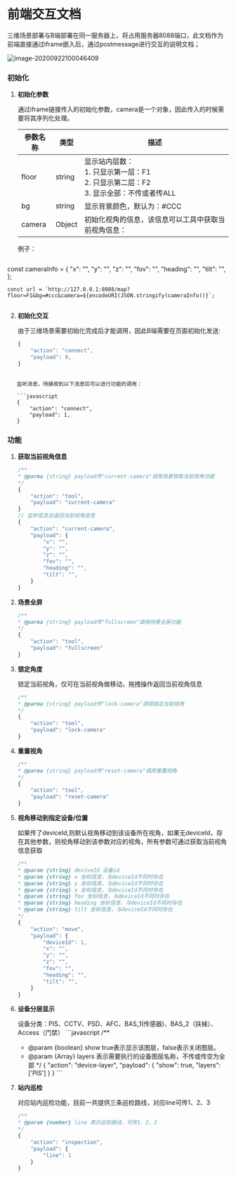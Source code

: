 # 前端交互文档

三维场景部署与B端部署在同一服务器上，将占用服务器8088端口，此文档作为前端直接通过iframe嵌入后，通过postmessage进行交互的说明文档；

![image-20200922100046409](C:\Users\AA\AppData\Roaming\Typora\typora-user-images\image-20200922100046409.png)

### 初始化

1. **初始化参数**

   通过iframe链接传入的初始化参数，camera是一个对象，因此传入的时候需要将其序列化处理。

   | 参数名称 | 类型   | 描述                                                         |
   | -------- | ------ | ------------------------------------------------------------ |
   | floor    | string | 显示站内层数：<br />1. 只显示第一层：F1<br />2. 只显示第二层：F2<br />3. 显示全部：不传或者传ALL |
   | bg       | string | 显示背景颜色，默认为：#CCC                                   |
   | camera   | Object | 初始化视角的信息，该信息可以工具中获取当前视角信息：<br />   |
   
    例子：

   ```javascript
const cameraInfo = {
       "x": "",
       "y": "",
       "z": "",
       "fov": "",
       "heading": "",
       "tilt": "",
   };
   
    const url = `http://127.0.0.1:8088/map?floor=F1&bg=#ccc&camera=${encodeURI(JSON.stringify(cameraInfo))}`;
   ```
```
   
2. **初始化交互**

   由于三维场景需要初始化完成后才能调用，因此B端需要在页面初始化发送:

   ```javascript
   {
       "action": "connect",
       "payload": 0,
   }
```

   监听消息，待接收到以下消息后可以进行功能的调用：

   ```javascript
   {
       "action": "connect",
       "payload": 1,
   }
   ```


### 功能

1. **获取当前视角信息**

   ```javascript
   /**
   * @parma {string} payload传"current-camera"调用场景获取当前视角功能
   */
   {
       "action": "tool",
       "payload": "current-camera"
   }
   // 监听信息会返回当前视角信息
   {
       "action": "current-camera",
       "payload": {
           "x": "",
           "y": "",
           "z": "",
           "fov": "",
           "heading": "",
           "tilt": "",
       }  
   }
   
   ```

2. **场景全屏**

   ```js
   /**
   * @parma {string} payload传"fullscreen"调用场景全屏功能
   */
   {
       "action": "tool",
       "payload": "fullscreen"
   }
   ```
   
3. **锁定角度**

   锁定当前视角，仅可在当前视角做移动，拖拽操作返回当前视角信息

   ```javascript
   /**
   * @parma {string} payload传"lock-camera"调用锁定当前视角
   */
   {
       "action": "tool",
       "payload": "lock-camera"
   }
   ```
   
   
   
4. **重置视角**

   ```javascript
   /**
   * @parma {string} payload传"reset-camera"调用重置视角
   */
   {
       "action": "tool",
       "payload": "reset-camera"
   }
   ```

5. **视角移动到指定设备/位置**

   如果传了deviceId,则默认视角移动到该设备所在视角，如果无deviceId，存在其他参数，则视角移动到该参数对应的视角，所有参数可通过获取当前视角信息获取

   ```javascript
   /**
   * @param {string} deviveId 设备id
   * @param {string} x 坐标信息，与deviceId不同时存在
   * @param {string} y 坐标信息，与deviceId不同时存在
   * @param {string} x 坐标信息，与deviceId不同时存在
   * @param {string} fov 坐标信息，与deviceId不同时存在
   * @param {string} heading 坐标信息，与deviceId不同时存在
   * @param {string} tilt 坐标信息，与deviceId不同时存在
   */
   {
       "action": "move",
       "payload": {
           "deviceId": 1,
           "x": "",
           "y": "",
           "z": "",
           "fov": "",
           "heading": "",
           "tilt": "",
       }
   }
   ```

6. **设备分层显示**

      设备分类：PIS、CCTV、PSD、AFC、BAS_1(传感器)、BAS_2（扶梯）、Access（门禁）
       ```javascript
      /**
      * @param {boolean} show true表示显示该图层，false表示关闭图层。
      * @param {Array} layers 表示需要执行的设备图层名称，不传或传空为全部
      */
       {
           "action": "device-layer",
           "payload": {
               "show": true,
               "layers": ['PIS']
           }
       }
       ```

7. **站内巡检**
   
    对应站内巡检功能，目前一共提供三条巡检路线，对应line可传1、2、3
    
    ```javascript
    /**
    * @param {number} line 表示巡检路线，可传1、2、3
    */
    {
        "action": "inspection",
        "payload": {
            "line": 1
        }
    }
    ```

